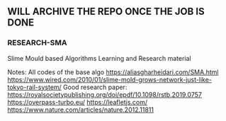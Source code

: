 ## WILL ARCHIVE THE REPO ONCE THE JOB IS DONE


### RESEARCH-SMA
Slime Mould based Algorithms Learning and Research material

Notes:
All codes of the base algo https://aliasgharheidari.com/SMA.html
https://www.wired.com/2010/01/slime-mold-grows-network-just-like-tokyo-rail-system/
Good research paper: https://royalsocietypublishing.org/doi/epdf/10.1098/rstb.2019.0757
https://overpass-turbo.eu/
https://leafletjs.com/
https://www.nature.com/articles/nature.2012.11811
